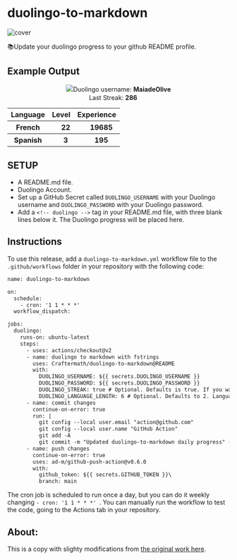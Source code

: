 # duolingo-to-markdown

![cover](cover.png)

📚Update your duolingo progress to your github README profile.

## Example Output

<!-- duolingo -->
<p align="center"><img src="https://d35aaqx5ub95lt.cloudfront.net/images/dc30aa15cf53a51f7b82e6f3b7e63c68.svg">Duolingo username: <strong> MaiadeOlive </strong> </br>Last Streak: <strong> 286</strong> <img width="20.5px" height="15.5px" src="https://d35aaqx5ub95lt.cloudfront.net/vendor/398e4298a3b39ce566050e5c041949ef.svg"></br><table align="center"><tr><th>Language</th><th>Level</th><th>Experience</th></tr><tr><th>French </th><th><span><img width="20.5px" height="15.5px" src=                "https://d35aaqx5ub95lt.cloudfront.net/vendor/b3ede3d53c932ee30d981064671c8032.svg"                ><span>22</span></span></th><th><span><img width="20.5px" height="15.5px" src=                "https://d35aaqx5ub95lt.cloudfront.net/images/profile/01ce3a817dd01842581c3d18debcbc46.svg"                ><span >19685</span></span></th></tr><tr><th>Spanish </th><th><span><img width="20.5px" height="15.5px" src=                "https://d35aaqx5ub95lt.cloudfront.net/vendor/b3ede3d53c932ee30d981064671c8032.svg"                ><span>3</span></span></th><th><span><img width="20.5px" height="15.5px" src=                "https://d35aaqx5ub95lt.cloudfront.net/images/profile/01ce3a817dd01842581c3d18debcbc46.svg"                ><span >195</span></span></th></tr></table></p> 


## SETUP
* A README.md file.
* Duolingo Account.
* Set up a GitHub Secret called  ```DUOLINGO_USERNAME``` with your Duolingo username and  ```DUOLINGO_PASSWORD``` with your Duolingo password.
* Add a ```<!-- duolingo -->``` tag in your README.md file, with three blank lines below it. The Duolingo progress will be placed here.

## Instructions


To use this release, add a ```duolingo-to-markdown.yml``` workflow file to the ```.github/workflows``` folder in your repository with the following code:

```diff
name: duolingo-to-markdown

on:
  schedule:
    - cron: '1 1 * * *'
  workflow_dispatch:

jobs:
  duolingo:
    runs-on: ubuntu-latest
    steps:
      - uses: actions/checkout@v2
      - name: duolingo to markdown with fstrings
        uses: Craftermath/duolingo-to-markdown@README
        with:
          DUOLINGO_USERNAME: ${{ secrets.DUOLINGO_USERNAME }}
          DUOLINGO_PASSWORD: ${{ secrets.DUOLINGO_PASSWORD }}
          DUOLINGO_STREAK: true # Optional. Defaults is true. If you want to include your last streak on Duolingo.
          DUOLINGO_LANGUAGE_LENGTH: 6 # Optional. Defaults to 2. Language you want to show (are sort of higher experience to lower).
      - name: commit changes
        continue-on-error: true
        run: |
          git config --local user.email "action@github.com"
          git config --local user.name "GitHub Action"
          git add -A
          git commit -m "Updated duolingo-to-markdown daily progress" -a
      - name: push changes
        continue-on-error: true
        uses: ad-m/github-push-action@v0.6.0
        with:
          github_token: ${{ secrets.GITHUB_TOKEN }}\
          branch: main
```          
The cron job is scheduled to run once a day, but you can do it weekly changing  ```- cron: '1 1 * * *' ```. You can manually run the workflow to test the code, going to the Actions tab in your repository.
          
## About:   
This is a copy with slighty modifications from [the original work here](https://github.com/diegoaichele/duolingo-to-markdown).

